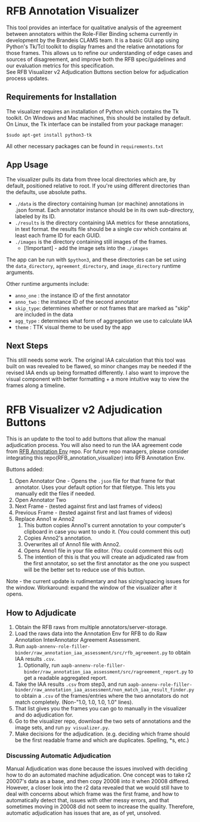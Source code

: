 # RFB Annotation Visualizer 

This tool provides an interface for qualitative analysis of the agreement between annotators within the Role-Filler Binding schema currently in development by the Brandeis CLAMS team. It is a basic GUI app using Python's Tk/Tcl toolkit to display frames and the relative annotations for those frames. This allows us to refine our understanding of edge cases and sources of disagreement, and improve both the RFB spec/guidelines and our evaluation metrics for this specification.  
See RFB Visualizer v2 Adjudication Buttons section below for adjudication process updates. 

## Requirements for Installation

The visualizer requires an installation of Python which contains the Tk toolkit. On Windows and Mac machines, this should be installed by default. On Linux, the Tk interface can be installed from your package manager:

``` $sudo apt-get install python3-tk ```

All other necessary packages can be found in `requirements.txt`

## App Usage 

The visualizer pulls its data from three local directories which are, by default, positioned relative to root. If you're using different directories than the defaults, use absolute paths. 

- `./data` is the directory containing human (or machine) annotations in .json format. Each annotator instance should be in its own sub-directory, labeled by its ID. 
- `./results` is the directory containing IAA metrics for these annotations, in text format. the results file should be a single csv which contains at least each frame ID for each GUID. 
- `./images` is the directory containing still images of the frames. 
  - [!Important] - add the image sets into the `./images`

The app can be run with `$python3`, and these directories can be set using the `data_directory`, `agreement_directory`, and `image_directory` runtime arguments.

Other runtime arguments include:

- `anno_one` : the instance ID of the first annotator 
- `anno_two` : the instance ID of the second annotator
- `skip_type`: determines whether or not frames that are marked as "skip" are included in the data 
- `agg_type` : determines what form of aggregation we use to calculate IAA
- `theme`    : TTK visual theme to be used by the app

## Next Steps

This still needs some work. The original IAA calculation that this tool was built on was revealed to be flawed, so minor changes may be needed if the revised IAA ends up being formatted differently. I also want to improve the visual component with better formatting + a more intuitive way to view the frames along a timeline.



# RFB Visualizer v2 Adjudication Buttons
This is an update to the tool to add buttons that allow the manual adjudication process. 
You will also need to run the IAA agreement code from 
[RFB Annotation Env](https://github.com/clamsproject/aapb-annenv-role-filler-binder) repo. 
For future repo managers, please consider integrating this repo(RFB_annotation_visualizer) into RFB Annotation Env.  

Buttons added: 
1. Open Annotator One - Opens the `.json` file for that frame for that annotator. Uses your default option for that filetype. 
This lets you manually edit the files if needed. 
2. Open Annotator Two
3. Next Frame - (tested against first and last frames of videos)
4. Previous Frame - (tested against first and last frames of videos)
5. Replace Anno1 w Anno2 
   1. This button copies Anno1's current annotation to your computer's clipboard in case you want to undo it. (You could comment this out)
   2. Copies Anno2's annotation. 
   3. Overwrites all of Anno1 file with Anno2.
   4. Opens Anno1 file in your file editor. (You could comment this out)
   5. The intention of this is that you will create an adjudicated raw from the first annotator, so set the first annotator
      as the one you suspect will be the better set to reduce use of this button. 

Note - the current update is rudimentary and has sizing/spacing issues for the window. Workaround: expand the window of the
visualizer after it opens. 

## How to Adjudicate
1. Obtain the RFB raws from multiple annotators/server-storage. 
2. Load the raws data into the Annotation Env for RFB to do Raw Annotation InterAnnotator Agreement Assessment.
3. Run `aapb-annenv-role-filler-binder/raw_annotation_iaa_assessment/src/rfb_agreement.py` to obtain IAA results `.csv`.
   1. Optionally, run `aapb-annenv-role-filler-binder/raw_annotation_iaa_assessment/src/ragreement_report.py`
   to get a readable aggregated report. 
4. Take the IAA results `.csv` from step3, and run 
`aapb-annenv-role-filler-binder/raw_annotation_iaa_assessment/non_match_iaa_result_finder.py` to obtain a `.csv` of the 
frames/entries where the two annotators do not match completely. (Non-"1.0, 1.0, 1.0, 1.0" lines). 
5. That list gives you the frames you can go to manually in the visualizer and do adjudication for. 
6. Go to the visualizer repo, download the two sets of annotations and the image sets, and run `py visualizer.py`.
7. Make decisions for the adjudication. (e.g. deciding which frame should be the first readable frame and 
which are duplicates. Spelling, *s, etc.)

### Discussing Automatic Adjudication
Manual Adjudication was done because the issues involved with deciding how to do an automated machine adjudication.
One concept was to take r2 20007's data as a base, and then copy 20008 into it when 20008 differed. 
However, a closer look into the r2 data revealed that we would still have to deal with concerns about which frame was the
first frame, and how to automatically detect that, issues with other messy errors, and that sometimes moving in 20008 
did not seem to increase the quality. 
Therefore, automatic adjudication has issues that are, as of yet, unsolved. 
